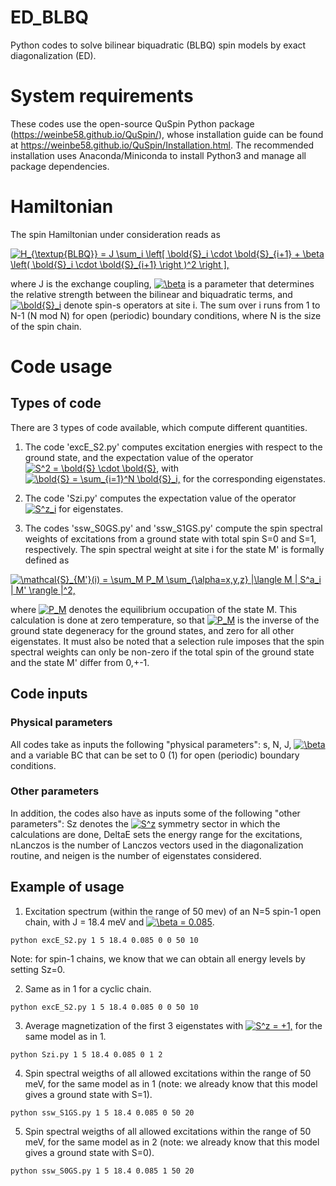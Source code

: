 # ED_BLBQ
Python codes to solve bilinear biquadratic (BLBQ) spin models by exact diagonalization (ED).

# System requirements
These codes use the open-source QuSpin Python package (https://weinbe58.github.io/QuSpin/), whose installation guide can be found at https://weinbe58.github.io/QuSpin/Installation.html. 
The recommended installation uses Anaconda/Miniconda to install Python3 and manage all package dependencies.

# Hamiltonian
The spin Hamiltonian under consideration reads as

<a href="https://www.codecogs.com/eqnedit.php?latex=H_{\textup{BLBQ}}&space;=&space;J&space;\sum_i&space;\left[&space;\bold{S}_i&space;\cdot&space;\bold{S}_{i&plus;1}&space;&plus;&space;\beta&space;\left(&space;\bold{S}_i&space;\cdot&space;\bold{S}_{i&plus;1}&space;\right&space;)^2&space;\right&space;]," target="_blank"><img src="https://latex.codecogs.com/gif.latex?H_{\textup{BLBQ}}&space;=&space;J&space;\sum_i&space;\left[&space;\bold{S}_i&space;\cdot&space;\bold{S}_{i&plus;1}&space;&plus;&space;\beta&space;\left(&space;\bold{S}_i&space;\cdot&space;\bold{S}_{i&plus;1}&space;\right&space;)^2&space;\right&space;]," title="H_{\textup{BLBQ}} = J \sum_i \left[ \bold{S}_i \cdot \bold{S}_{i+1} + \beta \left( \bold{S}_i \cdot \bold{S}_{i+1} \right )^2 \right ]," /></a>

where J is the exchange coupling, 
<a href="https://www.codecogs.com/eqnedit.php?latex=\beta" target="_blank"><img src="https://latex.codecogs.com/gif.latex?\beta" title="\beta" /></a>
is a parameter that determines the relative strength between the bilinear and biquadratic terms, and
<a href="https://www.codecogs.com/eqnedit.php?latex=\bold{S}_i" target="_blank"><img src="https://latex.codecogs.com/gif.latex?\bold{S}_i" title="\bold{S}_i" /></a>
denote spin-s operators at site i.
The sum over i runs from 1 to N-1 (N mod N) for open (periodic) boundary conditions, where N is the size of the spin chain.

# Code usage

## Types of code
There are 3 types of code available, which compute different quantities.

1) The code 'excE_S2.py' computes excitation energies with respect to the ground state, and the expectation value of the operator
<a href="https://www.codecogs.com/eqnedit.php?latex=S^2&space;=&space;\bold{S}&space;\cdot&space;\bold{S}," target="_blank"><img src="https://latex.codecogs.com/gif.latex?S^2&space;=&space;\bold{S}&space;\cdot&space;\bold{S}," title="S^2 = \bold{S} \cdot \bold{S}," /></a>
with
<a href="https://www.codecogs.com/eqnedit.php?latex=\bold{S}&space;=&space;\sum_{i=1}^N&space;\bold{S}_i," target="_blank"><img src="https://latex.codecogs.com/gif.latex?\bold{S}&space;=&space;\sum_{i=1}^N&space;\bold{S}_i," title="\bold{S} = \sum_{i=1}^N \bold{S}_i," /></a>
for the corresponding eigenstates.

2) The code 'Szi.py' computes the expectation value of the operator
<a href="https://www.codecogs.com/eqnedit.php?latex=S^z_i" target="_blank"><img src="https://latex.codecogs.com/gif.latex?S^z_i" title="S^z_i" /></a>
for eigenstates.

3) The codes 'ssw_S0GS.py' and 'ssw_S1GS.py' compute the spin spectral weights of excitations from a ground state with total spin S=0 and S=1, respectively. 
The spin spectral weight at site i for the state M' is formally defined as

<a href="https://www.codecogs.com/eqnedit.php?latex=\mathcal{S}_{M'}(i)&space;=&space;\sum_M&space;P_M&space;\sum_{\alpha=x,y,z}&space;|\langle&space;M&space;|&space;S^a_i&space;|&space;M'&space;\rangle&space;|^2," target="_blank"><img src="https://latex.codecogs.com/gif.latex?\mathcal{S}_{M'}(i)&space;=&space;\sum_M&space;P_M&space;\sum_{\alpha=x,y,z}&space;|\langle&space;M&space;|&space;S^a_i&space;|&space;M'&space;\rangle&space;|^2," title="\mathcal{S}_{M'}(i) = \sum_M P_M \sum_{\alpha=x,y,z} |\langle M | S^a_i | M' \rangle |^2," /></a>

where 
<a href="https://www.codecogs.com/eqnedit.php?latex=P_M" target="_blank"><img src="https://latex.codecogs.com/gif.latex?P_M" title="P_M" /></a>
denotes the equilibrium occupation of the state M. 
This calculation is done at zero temperature, so that 
<a href="https://www.codecogs.com/eqnedit.php?latex=P_M" target="_blank"><img src="https://latex.codecogs.com/gif.latex?P_M" title="P_M" /></a>
is the inverse of the ground state degeneracy for the ground states, and zero for all other eigenstates.
It must also be noted that a selection rule imposes that the spin spectral weights can only be non-zero if the total spin of the ground state and the state M' differ from 0,+-1.

## Code inputs

### Physical parameters

All codes take as inputs the following "physical parameters": s, N, J, 
<a href="https://www.codecogs.com/eqnedit.php?latex=\beta" target="_blank"><img src="https://latex.codecogs.com/gif.latex?\beta" title="\beta" /></a> 
and a variable BC that can be set to 0 (1) for open (periodic) boundary conditions.

### Other parameters

In addition, the codes also have as inputs some of the following "other parameters": Sz denotes the 
<a href="https://www.codecogs.com/eqnedit.php?latex=S^z" target="_blank"><img src="https://latex.codecogs.com/gif.latex?S^z" title="S^z" /></a>
symmetry sector in which the calculations are done, DeltaE sets the energy range for the excitations, nLanczos is the number of Lanczos vectors used in the diagonalization routine, and neigen is the number of eigenstates considered.

## Example of usage

1) Excitation spectrum (within the range of 50 mev) of an N=5 spin-1 open chain, with J = 18.4 meV and 
<a href="https://www.codecogs.com/eqnedit.php?latex=\beta&space;=&space;0.085" target="_blank"><img src="https://latex.codecogs.com/gif.latex?\beta&space;=&space;0.085" title="\beta = 0.085" /></a>.
```
python excE_S2.py 1 5 18.4 0.085 0 0 50 10
```

Note: for spin-1 chains, we know that we can obtain all energy levels by setting Sz=0.

2) Same as in 1 for a cyclic chain.
```
python excE_S2.py 1 5 18.4 0.085 0 0 50 10
```

3) Average magnetization of the first 3 eigenstates with 
<a href="https://www.codecogs.com/eqnedit.php?latex=S^z&space;=&space;&plus;1," target="_blank"><img src="https://latex.codecogs.com/gif.latex?S^z&space;=&space;&plus;1," title="S^z = +1," /></a> for the same model as in 1.
```
python Szi.py 1 5 18.4 0.085 0 1 2
```

4) Spin spectral weigths of all allowed excitations within the range of 50 meV, for the same model as in 1 (note: we already know that this model gives a ground state with S=1).
```
python ssw_S1GS.py 1 5 18.4 0.085 0 50 20
```

5) Spin spectral weigths of all allowed excitations within the range of 50 meV, for the same model as in 2 (note: we already know that this model gives a ground state with S=0).
```
python ssw_S0GS.py 1 5 18.4 0.085 1 50 20
```
